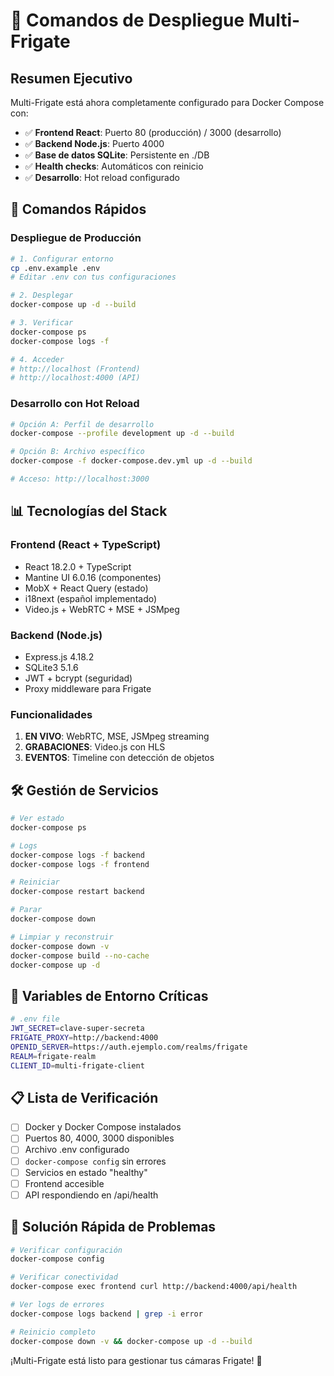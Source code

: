 # 🚀 Comandos de Despliegue Multi-Frigate

## Resumen Ejecutivo

Multi-Frigate está ahora completamente configurado para Docker Compose con:
- ✅ **Frontend React**: Puerto 80 (producción) / 3000 (desarrollo)
- ✅ **Backend Node.js**: Puerto 4000
- ✅ **Base de datos SQLite**: Persistente en ./DB
- ✅ **Health checks**: Automáticos con reinicio
- ✅ **Desarrollo**: Hot reload configurado

## 🎯 Comandos Rápidos

### **Despliegue de Producción**
```bash
# 1. Configurar entorno
cp .env.example .env
# Editar .env con tus configuraciones

# 2. Desplegar
docker-compose up -d --build

# 3. Verificar
docker-compose ps
docker-compose logs -f

# 4. Acceder
# http://localhost (Frontend)
# http://localhost:4000 (API)
```

### **Desarrollo con Hot Reload**
```bash
# Opción A: Perfil de desarrollo
docker-compose --profile development up -d --build

# Opción B: Archivo específico
docker-compose -f docker-compose.dev.yml up -d --build

# Acceso: http://localhost:3000
```

## 📊 Tecnologías del Stack

### **Frontend (React + TypeScript)**
- React 18.2.0 + TypeScript
- Mantine UI 6.0.16 (componentes)
- MobX + React Query (estado)
- i18next (español implementado)
- Video.js + WebRTC + MSE + JSMpeg

### **Backend (Node.js)**
- Express.js 4.18.2
- SQLite3 5.1.6
- JWT + bcrypt (seguridad)
- Proxy middleware para Frigate

### **Funcionalidades**
1. **EN VIVO**: WebRTC, MSE, JSMpeg streaming
2. **GRABACIONES**: Video.js con HLS
3. **EVENTOS**: Timeline con detección de objetos

## 🛠️ Gestión de Servicios

```bash
# Ver estado
docker-compose ps

# Logs
docker-compose logs -f backend
docker-compose logs -f frontend

# Reiniciar
docker-compose restart backend

# Parar
docker-compose down

# Limpiar y reconstruir
docker-compose down -v
docker-compose build --no-cache
docker-compose up -d
```

## 🔧 Variables de Entorno Críticas

```bash
# .env file
JWT_SECRET=clave-super-secreta
FRIGATE_PROXY=http://backend:4000
OPENID_SERVER=https://auth.ejemplo.com/realms/frigate
REALM=frigate-realm
CLIENT_ID=multi-frigate-client
```

## 📋 Lista de Verificación

- [ ] Docker y Docker Compose instalados
- [ ] Puertos 80, 4000, 3000 disponibles
- [ ] Archivo .env configurado
- [ ] `docker-compose config` sin errores
- [ ] Servicios en estado "healthy"
- [ ] Frontend accesible
- [ ] API respondiendo en /api/health

## 🚨 Solución Rápida de Problemas

```bash
# Verificar configuración
docker-compose config

# Verificar conectividad
docker-compose exec frontend curl http://backend:4000/api/health

# Ver logs de errores
docker-compose logs backend | grep -i error

# Reinicio completo
docker-compose down -v && docker-compose up -d --build
```

¡Multi-Frigate está listo para gestionar tus cámaras Frigate! 🎥